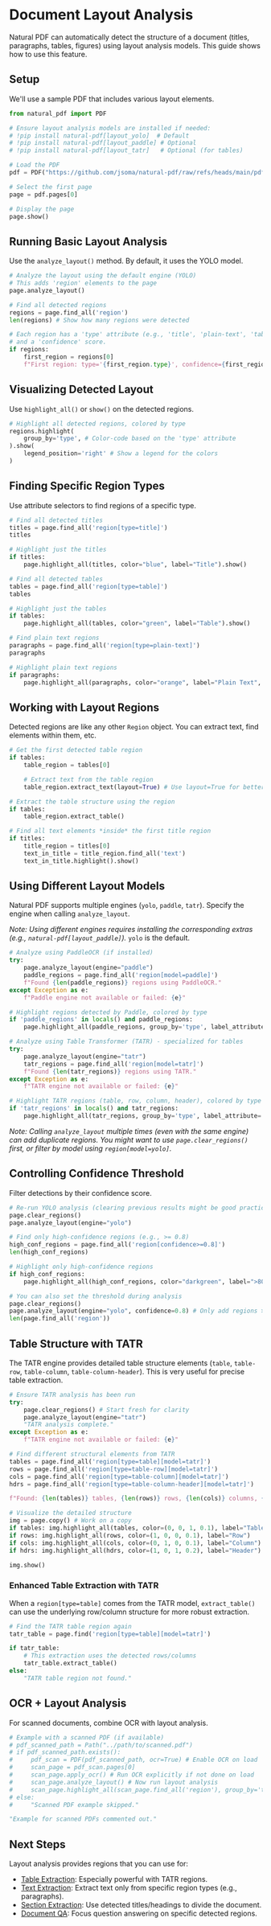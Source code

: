 # Document Layout Analysis

Natural PDF can automatically detect the structure of a document (titles, paragraphs, tables, figures) using layout analysis models. This guide shows how to use this feature.

## Setup

We'll use a sample PDF that includes various layout elements.

```python
from natural_pdf import PDF

# Ensure layout analysis models are installed if needed:
# !pip install natural-pdf[layout_yolo]  # Default
# !pip install natural-pdf[layout_paddle] # Optional
# !pip install natural-pdf[layout_tatr]   # Optional (for tables)

# Load the PDF
pdf = PDF("https://github.com/jsoma/natural-pdf/raw/refs/heads/main/pdfs/01-practice.pdf")

# Select the first page
page = pdf.pages[0]

# Display the page
page.show()
```

## Running Basic Layout Analysis

Use the `analyze_layout()` method. By default, it uses the YOLO model.

```python
# Analyze the layout using the default engine (YOLO)
# This adds 'region' elements to the page
page.analyze_layout()
```

```python
# Find all detected regions
regions = page.find_all('region')
len(regions) # Show how many regions were detected
```

```python
# Each region has a 'type' attribute (e.g., 'title', 'plain-text', 'table')
# and a 'confidence' score.
if regions:
    first_region = regions[0]
    f"First region: type='{first_region.type}', confidence={first_region.confidence:.2f}"
```

## Visualizing Detected Layout

Use `highlight_all()` or `show()` on the detected regions.

```python
# Highlight all detected regions, colored by type
regions.highlight(
    group_by='type', # Color-code based on the 'type' attribute
).show(
    legend_position='right' # Show a legend for the colors
)
```

## Finding Specific Region Types

Use attribute selectors to find regions of a specific type.

```python
# Find all detected titles
titles = page.find_all('region[type=title]')
titles
```

```python
# Highlight just the titles
if titles:
    page.highlight_all(titles, color="blue", label="Title").show()
```

```python
# Find all detected tables
tables = page.find_all('region[type=table]')
tables
```

```python
# Highlight just the tables
if tables:
    page.highlight_all(tables, color="green", label="Table").show()
```

```python
# Find plain text regions
paragraphs = page.find_all('region[type=plain-text]')
paragraphs
```

```python
# Highlight plain text regions
if paragraphs:
    page.highlight_all(paragraphs, color="orange", label="Plain Text", alpha=0.3).show()
```

## Working with Layout Regions

Detected regions are like any other `Region` object. You can extract text, find elements within them, etc.

```python
# Get the first detected table region
if tables:
    table_region = tables[0]

    # Extract text from the table region
    table_region.extract_text(layout=True) # Use layout=True for better table formatting
```

```python
# Extract the table structure using the region
if tables:
    table_region.extract_table()
```

```python
# Find all text elements *inside* the first title region
if titles:
    title_region = titles[0]
    text_in_title = title_region.find_all('text')
    text_in_title.highlight().show()
```

## Using Different Layout Models

Natural PDF supports multiple engines (`yolo`, `paddle`, `tatr`). Specify the engine when calling `analyze_layout`.

*Note: Using different engines requires installing the corresponding extras (e.g., `natural-pdf[layout_paddle]`).* `yolo` is the default.

```python
# Analyze using PaddleOCR (if installed)
try:
    page.analyze_layout(engine="paddle")
    paddle_regions = page.find_all('region[model=paddle]')
    f"Found {len(paddle_regions)} regions using PaddleOCR."
except Exception as e:
    f"Paddle engine not available or failed: {e}"
```

```python
# Highlight regions detected by Paddle, colored by type
if 'paddle_regions' in locals() and paddle_regions:
    page.highlight_all(paddle_regions, group_by='type', label_attribute='type').show()
```

```python
# Analyze using Table Transformer (TATR) - specialized for tables
try:
    page.analyze_layout(engine="tatr")
    tatr_regions = page.find_all('region[model=tatr]')
    f"Found {len(tatr_regions)} regions using TATR."
except Exception as e:
    f"TATR engine not available or failed: {e}"

```

```python
# Highlight TATR regions (table, row, column, header), colored by type
if 'tatr_regions' in locals() and tatr_regions:
    page.highlight_all(tatr_regions, group_by='type', label_attribute='type', alpha=0.2).show()
```

*Note: Calling `analyze_layout` multiple times (even with the same engine) can add duplicate regions. You might want to use `page.clear_regions()` first, or filter by model using `region[model=yolo]`.* 

## Controlling Confidence Threshold

Filter detections by their confidence score.

```python
# Re-run YOLO analysis (clearing previous results might be good practice)
page.clear_regions()
page.analyze_layout(engine="yolo")

# Find only high-confidence regions (e.g., >= 0.8)
high_conf_regions = page.find_all('region[confidence>=0.8]')
len(high_conf_regions)
```

```python
# Highlight only high-confidence regions
if high_conf_regions:
    page.highlight_all(high_conf_regions, color="darkgreen", label=">80% Conf").show()
```

```python
# You can also set the threshold during analysis
page.clear_regions()
page.analyze_layout(engine="yolo", confidence=0.8) # Only add regions >= 0.8 confidence
len(page.find_all('region'))
```

## Table Structure with TATR

The TATR engine provides detailed table structure elements (`table`, `table-row`, `table-column`, `table-column-header`). This is very useful for precise table extraction.

```python
# Ensure TATR analysis has been run
try:
    page.clear_regions() # Start fresh for clarity
    page.analyze_layout(engine="tatr")
    "TATR analysis complete."
except Exception as e:
    f"TATR engine not available or failed: {e}"
```

```python
# Find different structural elements from TATR
tables = page.find_all('region[type=table][model=tatr]')
rows = page.find_all('region[type=table-row][model=tatr]')
cols = page.find_all('region[type=table-column][model=tatr]')
hdrs = page.find_all('region[type=table-column-header][model=tatr]')

f"Found: {len(tables)} tables, {len(rows)} rows, {len(cols)} columns, {len(hdrs)} headers (from TATR)"
```

```python
# Visualize the detailed structure
img = page.copy() # Work on a copy
if tables: img.highlight_all(tables, color=(0, 0, 1, 0.1), label="Table")
if rows: img.highlight_all(rows, color=(1, 0, 0, 0.1), label="Row")
if cols: img.highlight_all(cols, color=(0, 1, 0, 0.1), label="Column")
if hdrs: img.highlight_all(hdrs, color=(1, 0, 1, 0.2), label="Header")

img.show()
```

### Enhanced Table Extraction with TATR

When a `region[type=table]` comes from the TATR model, `extract_table()` can use the underlying row/column structure for more robust extraction.

```python
# Find the TATR table region again
tatr_table = page.find('region[type=table][model=tatr]')

if tatr_table:
    # This extraction uses the detected rows/columns
    tatr_table.extract_table()
else:
    "TATR table region not found."
```

## OCR + Layout Analysis

For scanned documents, combine OCR with layout analysis.

```python
# Example with a scanned PDF (if available)
# pdf_scanned_path = Path("../path/to/scanned.pdf")
# if pdf_scanned_path.exists():
#     pdf_scan = PDF(pdf_scanned_path, ocr=True) # Enable OCR on load
#     scan_page = pdf_scan.pages[0]
#     scan_page.apply_ocr() # Run OCR explicitly if not done on load
#     scan_page.analyze_layout() # Now run layout analysis
#     scan_page.highlight_all(scan_page.find_all('region'), group_by='type').show()
# else:
#     "Scanned PDF example skipped."

"Example for scanned PDFs commented out."
```

## Next Steps

Layout analysis provides regions that you can use for:

- [Table Extraction](../tables/index.md): Especially powerful with TATR regions.
- [Text Extraction](../text-extraction/index.md): Extract text only from specific region types (e.g., paragraphs).
- [Section Extraction](../section-extraction/index.md): Use detected titles/headings to divide the document.
- [Document QA](../document-qa/index.md): Focus question answering on specific detected regions.